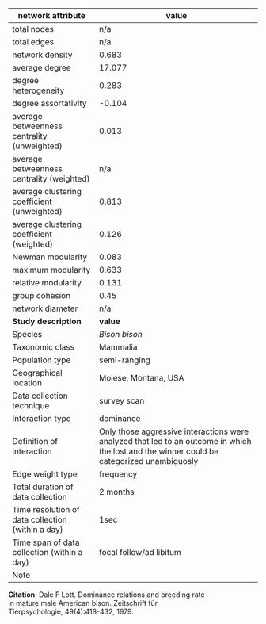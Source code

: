 network attribute|value
---|---
total nodes|n/a
total edges|n/a
network density|0.683
average degree|17.077
degree heterogeneity|0.283
degree assortativity|-0.104
average betweenness centrality (unweighted)|0.013
average betweenness centrality (weighted)|n/a
average clustering coefficient (unweighted)|0.813
average clustering coefficient (weighted)|0.126
Newman modularity|0.083
maximum modularity|0.633
relative modularity|0.131
group cohesion|0.45
network diameter|n/a
**Study description**|**value**
Species|*Bison bison*
Taxonomic class|Mammalia
Population type|semi-ranging
Geographical location|Moiese, Montana, USA
Data collection technique|survey scan
Interaction type|dominance
Definition of interaction|Only those aggressive interactions were analyzed that led to an outcome in which the lost and the winner could be categorized unambiguosly
Edge weight type|frequency
Total duration of data collection|2 months
Time resolution of data collection (within a day)|1sec
Time span of data collection (within a day)|focal follow/ad libitum
Note|
**Citation**: Dale F Lott. Dominance relations and breeding rate <br> in mature male American bison. Zeitschrift für <br> Tierpsychologie, 49(4):418-432, 1979.